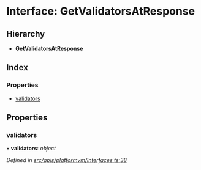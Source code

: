 # Interface: GetValidatorsAtResponse

## Hierarchy

- **GetValidatorsAtResponse**

## Index

### Properties

- [validators](platformvm_interfaces.getvalidatorsatresponse#validators)

## Properties

### validators

• **validators**: _object_

_Defined in [src/apis/platformvm/interfaces.ts:38](https://github.com/chain4travel/caminojs/blob/3883166/src/apis/platformvm/interfaces.ts#L38)_
